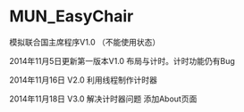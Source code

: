 MUN_EasyChair
=============

模拟联合国主席程序V1.0 （不能使用状态）

2014年11月5日更新第一版本V1.0 布局与计时。计时功能仍有Bug

2014年11月16日 V2.0 利用线程制作计时器

2014年11月18日 V3.0 解决计时器问题 添加About页面
